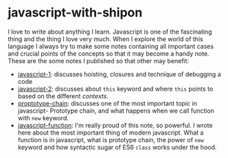 # javascript-with-shipon
I love to write about anything I learn. Javascript is one of the fascinating thing and the thing I love very much. When I explore the world of this language I always try to make some notes containing all important cases and crucial points of the concepts so that it may become a handy note. These are the some notes I published so that other may benefit:

- [javascript-1](javascript-1.md): discusses hoisting, closures and technique of debugging a code
- [javascript-2](javascript-2.md): discusses about `this` keyword and where `this` points to based on the different *contexts*.
- [proptotype-chain](prototype-chain.md): discusses one of the most important topic in javascript- Prototype chain, and what happens when we call function with `new` keyword.
- [javascript-function](function-in-javascript.md): I'm really proud of this note, so powerful. I wrote here about the most important thing of modern javascript. What a function is in javascript, what is prototype chain, the power of `new` keyword and how syntactic sugar of ES6 `class` works under the hood. 
